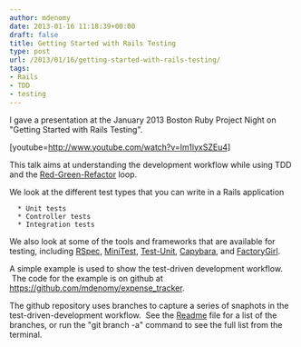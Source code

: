 ```yaml
---
author: mdenomy
date: 2013-01-16 11:18:39+00:00
draft: false
title: Getting Started with Rails Testing
type: post
url: /2013/01/16/getting-started-with-rails-testing/
tags:
- Rails
- TDD
- testing
---
```


I gave a presentation at the January 2013 Boston Ruby Project Night on "Getting Started with Rails Testing".

[youtube=http://www.youtube.com/watch?v=Im1lyxSZEu4]

This talk aims at understanding the development workflow while using TDD and the [Red-Green-Refactor](http://www.jamesshore.com/Blog/Red-Green-Refactor.html) loop.

We look at the different test types that you can write in a Rails application



	  * Unit tests
	  * Controller tests
	  * Integration tests

We also look at some of the tools and frameworks that are available for testing, including [RSpec](https://www.relishapp.com/rspec), [MiniTest](https://github.com/seattlerb/minitest), [Test-Unit](http://test-unit.rubyforge.org/), [Capybara](https://github.com/jnicklas/capybara), and [FactoryGirl](https://github.com/thoughtbot/factory_girl_rails).

A simple example is used to show the test-driven development workflow.  The code for the example is on github at https://github.com/mdenomy/expense_tracker.

The github repository uses branches to capture a series of snaphots in the test-driven-development workflow.  See the [Readme](https://github.com/mdenomy/expense_tracker/blob/master/Readme.md) file for a list of the branches, or run the "git branch -a" command to see the full list from the terminal.
